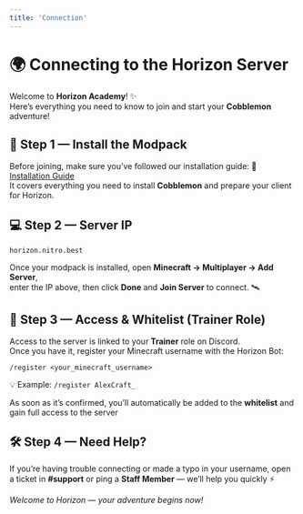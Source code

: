 ```yaml
---
title: 'Connection'
---
```


# 🌍 Connecting to the Horizon Server

Welcome to **Horizon Academy**! ✨  
Here’s everything you need to know to join and start your **Cobblemon** adventure!

## 🧭 Step 1 — Install the Modpack

Before joining, make sure you’ve followed our installation guide: :blue_book: [Installation Guide](/en/install)  
It covers everything you need to install **Cobblemon** and prepare your client for Horizon.

## 💻 Step 2 — Server IP

```
horizon.nitro.best
```

Once your modpack is installed, open **Minecraft → Multiplayer → Add Server**,  
enter the IP above, then click **Done** and **Join Server** to connect. 🛰️

## 🪪 Step 3 — Access & Whitelist (Trainer Role)

Access to the server is linked to your **Trainer** role on Discord.  
Once you have it, register your Minecraft username with the Horizon Bot:

```
/register <your_minecraft_username>
```

💡 Example: `/register AlexCraft_`

As soon as it’s confirmed, you’ll automatically be added to the **whitelist** and gain full access to the server

## 🛠️ Step 4 — Need Help?

If you’re having trouble connecting or made a typo in your username, open a ticket in **#support** or ping a **Staff Member** — we’ll help you quickly ⚡

_Welcome to Horizon — your adventure begins now!_
